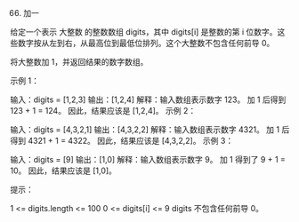 66. 加一

给定一个表示 大整数 的整数数组 digits，其中 digits[i] 是整数的第 i 位数字。这些数字按从左到右，从最高位到最低位排列。这个大整数不包含任何前导 0。

将大整数加 1，并返回结果的数字数组。

 

示例 1：

输入：digits = [1,2,3]
输出：[1,2,4]
解释：输入数组表示数字 123。
加 1 后得到 123 + 1 = 124。
因此，结果应该是 [1,2,4]。
示例 2：

输入：digits = [4,3,2,1]
输出：[4,3,2,2]
解释：输入数组表示数字 4321。
加 1 后得到 4321 + 1 = 4322。
因此，结果应该是 [4,3,2,2]。
示例 3：

输入：digits = [9]
输出：[1,0]
解释：输入数组表示数字 9。
加 1 得到了 9 + 1 = 10。
因此，结果应该是 [1,0]。
 

提示：

1 <= digits.length <= 100
0 <= digits[i] <= 9
digits 不包含任何前导 0。
